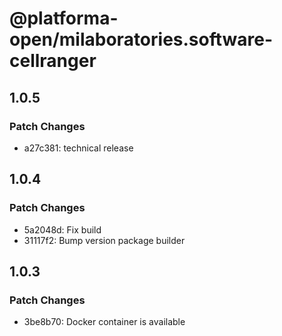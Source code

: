 # @platforma-open/milaboratories.software-cellranger

## 1.0.5

### Patch Changes

- a27c381: technical release

## 1.0.4

### Patch Changes

- 5a2048d: Fix build
- 31117f2: Bump version package builder

## 1.0.3

### Patch Changes

- 3be8b70: Docker container is available
